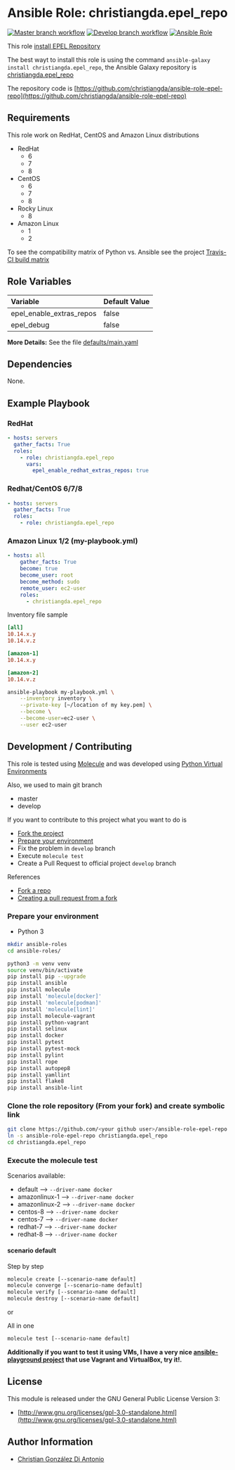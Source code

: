 # Ansible Role: christiangda.epel_repo

[![Master branch workflow](https://github.com/christiangda/ansible-role-epel-repo/actions/workflows/master.yaml/badge.svg?branch=master)](https://github.com/christiangda/ansible-role-epel-repo/actions/workflows/master.yaml)
[![Develop branch workflow](https://github.com/christiangda/ansible-role-epel-repo/actions/workflows/develop.yaml/badge.svg?branch=develop)](https://github.com/christiangda/ansible-role-epel-repo/actions/workflows/develop.yaml)
[![Ansible Role](https://img.shields.io/ansible/role/33302.svg)](https://galaxy.ansible.com/christiangda/epel_repo)

This role [install EPEL Repository](https://fedoraproject.org/wiki/EPEL)

The best wayt to install this role is using the command `ansible-galaxy install christiangda.epel_repo`, the Ansible Galaxy repository is [christiangda.epel_repo](https://galaxy.ansible.com/christiangda/epel_repo)

The repository code is [https://github.com/christiangda/ansible-role-epel-repo](https://github.com/christiangda/ansible-role-epel-repo)

## Requirements

This role work on RedHat, CentOS and Amazon Linux distributions

* RedHat
  * 6
  * 7
  * 8
* CentOS
  * 6
  * 7
  * 8
* Rocky Linux
  * 8
* Amazon Linux
  * 1
  * 2

To see the compatibility matrix of Python vs. Ansible see the project [Travis-CI build matrix](https://travis-ci.org/christiangda/ansible-role-epel-repo)

## Role Variables

| Variable                              | Default Value |
| :-------------------------------------| :------------ |
| epel_enable_extras_repos              | false         |
| epel_debug                            | false         |

**More Details:** See the file [defaults/main.yaml](defaults/main.yaml)

## Dependencies

None.

## Example Playbook

### RedHat

```yaml
- hosts: servers
  gather_facts: True
  roles:
    - role: christiangda.epel_repo
      vars:
        epel_enable_redhat_extras_repos: true
```

### Redhat/CentOS 6/7/8

```yaml
- hosts: servers
  gather_facts: True
  roles:
    - role: christiangda.epel_repo
```

### Amazon Linux 1/2 (my-playbook.yml)

```yaml
- hosts: all
    gather_facts: True
    become: true
    become_user: root
    become_method: sudo
    remote_user: ec2-user
    roles:
      - christiangda.epel_repo
```

Inventory file sample

```ini
[all]
10.14.x.y
10.14.v.z

[amazon-1]
10.14.x.y

[amazon-2]
10.14.v.z
```

```bash
ansible-playbook my-playbook.yml \
    --inventory inventory \
    --private-key [~/location of my key.pem] \
    --become \
    --become-user=ec2-user \
    --user ec2-user
```

## Development / Contributing

This role is tested using [Molecule](https://molecule.readthedocs.io/en/latest/) and was developed using
[Python Virtual Environments](https://docs.python.org/3/tutorial/venv.html)

Also, we used to main git branch

* master
* develop

If you want to contribute to this project what you want to do is

* [Fork the project](https://help.github.com/en/github/getting-started-with-github/fork-a-repo)
* [Prepare your environment](#prepare-your-environment)
* Fix the problem in `develop` branch
* Execute `molecule test`
* Create a Pull Request to official project `develop` branch

References

* [Fork a repo](https://help.github.com/en/github/getting-started-with-github/fork-a-repo)
* [Creating a pull request from a fork](https://help.github.com/en/github/collaborating-with-issues-and-pull-requests/creating-a-pull-request-from-a-fork)

### Prepare your environment

* Python 3

```bash
mkdir ansible-roles
cd ansible-roles/

python3 -m venv venv
source venv/bin/activate
pip install pip --upgrade
pip install ansible
pip install molecule
pip install 'molecule[docker]'
pip install 'molecule[podman]'
pip install 'molecule[lint]'
pip install molecule-vagrant
pip install python-vagrant
pip install selinux
pip install docker
pip install pytest
pip install pytest-mock
pip install pylint
pip install rope
pip install autopep8
pip install yamllint
pip install flake8
pip install ansible-lint
```

### Clone the role repository (From your fork) and create symbolic link

```bash
git clone https://github.com/<your github user>/ansible-role-epel-repo.git
ln -s ansible-role-epel-repo christiangda.epel_repo
cd christiangda.epel_repo
```

### Execute the molecule test

Scenarios available:

* default --> `--driver-name docker`
* amazonlinux-1 --> `--driver-name docker`
* amazonlinux-2 --> `--driver-name docker`
* centos-8 --> `--driver-name docker`
* centos-7 --> `--driver-name docker`
* redhat-7 --> `--driver-name docker`
* redhat-8 --> `--driver-name docker`

#### scenario default

Step by step

```bash
molecule create [--scenario-name default]
molecule converge [--scenario-name default]
molecule verify [--scenario-name default]
molecule destroy [--scenario-name default]
```

or

All in one

```bash
molecule test [--scenario-name default]
```

**Additionally if you want to test it using VMs, I have a very nice [ansible-playground project](https://github.com/christiangda/ansible-playground) that use Vagrant and VirtualBox, try it!.**

## License

This module is released under the GNU General Public License Version 3:

* [http://www.gnu.org/licenses/gpl-3.0-standalone.html](http://www.gnu.org/licenses/gpl-3.0-standalone.html)

## Author Information

* [Christian González Di Antonio](https://github.com/christiangda)
